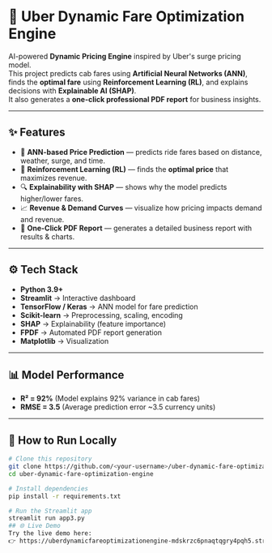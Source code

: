 # 🚖 Uber Dynamic Fare Optimization Engine

AI-powered **Dynamic Pricing Engine** inspired by Uber's surge pricing model.  
This project predicts cab fares using **Artificial Neural Networks (ANN)**, finds the **optimal fare** using **Reinforcement Learning (RL)**, and explains decisions with **Explainable AI (SHAP)**.  
It also generates a **one-click professional PDF report** for business insights.  

---

## ✨ Features

- 🧠 **ANN-based Price Prediction** — predicts ride fares based on distance, weather, surge, and time.  
- 🤖 **Reinforcement Learning (RL)** — finds the **optimal price** that maximizes revenue.  
- 🔍 **Explainability with SHAP** — shows why the model predicts higher/lower fares.  
- 📈 **Revenue & Demand Curves** — visualize how pricing impacts demand and revenue.  
- 📑 **One-Click PDF Report** — generates a detailed business report with results & charts.  

---

## ⚙️ Tech Stack

- **Python 3.9+**  
- **Streamlit** → Interactive dashboard  
- **TensorFlow / Keras** → ANN model for fare prediction  
- **Scikit-learn** → Preprocessing, scaling, encoding  
- **SHAP** → Explainability (feature importance)  
- **FPDF** → Automated PDF report generation  
- **Matplotlib** → Visualization  

---

## 📊 Model Performance

- **R² = 92%** (Model explains 92% variance in cab fares)  
- **RMSE = 3.5** (Average prediction error ~3.5 currency units)  

---

## 🚀 How to Run Locally

```bash
# Clone this repository
git clone https://github.com/<your-username>/uber-dynamic-fare-optimization-engine.git
cd uber-dynamic-fare-optimization-engine

# Install dependencies
pip install -r requirements.txt

# Run the Streamlit app
streamlit run app3.py
## 🌐 Live Demo
Try the live demo here:  
👉 https://uberdynamicfareoptimizationengine-mdskrzc6pnaqtqgry4pqh5.streamlit.app/

